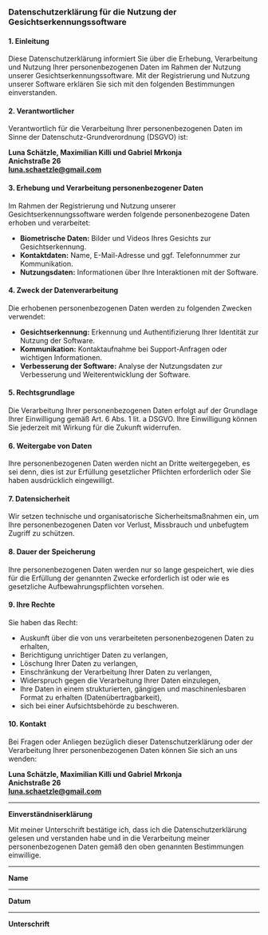 ### Datenschutzerklärung für die Nutzung der Gesichtserkennungssoftware

#### 1. Einleitung

Diese Datenschutzerklärung informiert Sie über die Erhebung, Verarbeitung und Nutzung Ihrer personenbezogenen Daten im Rahmen der Nutzung unserer Gesichtserkennungssoftware. Mit der Registrierung und Nutzung unserer Software erklären Sie sich mit den folgenden Bestimmungen einverstanden.

#### 2. Verantwortlicher

Verantwortlich für die Verarbeitung Ihrer personenbezogenen Daten im Sinne der Datenschutz-Grundverordnung (DSGVO) ist:

**Luna Schätzle, Maximilian Killi und Gabriel Mrkonja**  
**Anichstraße 26**  
**luna.schaetzle@gmail.com**

#### 3. Erhebung und Verarbeitung personenbezogener Daten

Im Rahmen der Registrierung und Nutzung unserer Gesichtserkennungssoftware werden folgende personenbezogene Daten erhoben und verarbeitet:

- **Biometrische Daten:** Bilder und Videos Ihres Gesichts zur Gesichtserkennung.
- **Kontaktdaten:** Name, E-Mail-Adresse und ggf. Telefonnummer zur Kommunikation.
- **Nutzungsdaten:** Informationen über Ihre Interaktionen mit der Software.

#### 4. Zweck der Datenverarbeitung

Die erhobenen personenbezogenen Daten werden zu folgenden Zwecken verwendet:

- **Gesichtserkennung:** Erkennung und Authentifizierung Ihrer Identität zur Nutzung der Software.
- **Kommunikation:** Kontaktaufnahme bei Support-Anfragen oder wichtigen Informationen.
- **Verbesserung der Software:** Analyse der Nutzungsdaten zur Verbesserung und Weiterentwicklung der Software.

#### 5. Rechtsgrundlage

Die Verarbeitung Ihrer personenbezogenen Daten erfolgt auf der Grundlage Ihrer Einwilligung gemäß Art. 6 Abs. 1 lit. a DSGVO. Ihre Einwilligung können Sie jederzeit mit Wirkung für die Zukunft widerrufen.

#### 6. Weitergabe von Daten

Ihre personenbezogenen Daten werden nicht an Dritte weitergegeben, es sei denn, dies ist zur Erfüllung gesetzlicher Pflichten erforderlich oder Sie haben ausdrücklich eingewilligt.

#### 7. Datensicherheit

Wir setzen technische und organisatorische Sicherheitsmaßnahmen ein, um Ihre personenbezogenen Daten vor Verlust, Missbrauch und unbefugtem Zugriff zu schützen.

#### 8. Dauer der Speicherung

Ihre personenbezogenen Daten werden nur so lange gespeichert, wie dies für die Erfüllung der genannten Zwecke erforderlich ist oder wie es gesetzliche Aufbewahrungspflichten vorsehen.

#### 9. Ihre Rechte

Sie haben das Recht:

- Auskunft über die von uns verarbeiteten personenbezogenen Daten zu erhalten,
- Berichtigung unrichtiger Daten zu verlangen,
- Löschung Ihrer Daten zu verlangen,
- Einschränkung der Verarbeitung Ihrer Daten zu verlangen,
- Widerspruch gegen die Verarbeitung Ihrer Daten einzulegen,
- Ihre Daten in einem strukturierten, gängigen und maschinenlesbaren Format zu erhalten (Datenübertragbarkeit),
- sich bei einer Aufsichtsbehörde zu beschweren.

#### 10. Kontakt

Bei Fragen oder Anliegen bezüglich dieser Datenschutzerklärung oder der Verarbeitung Ihrer personenbezogenen Daten können Sie sich an uns wenden:

**Luna Schätzle, Maximilian Killi und Gabriel Mrkonja**  
**Anichstraße 26**  
**luna.schaetzle@gmail.com**

---

**Einverständniserklärung**

Mit meiner Unterschrift bestätige ich, dass ich die Datenschutzerklärung gelesen und verstanden habe und in die Verarbeitung meiner personenbezogenen Daten gemäß den oben genannten Bestimmungen einwillige.

___________________________  
**Name**  

___________________________  
**Datum**

___________________________  
**Unterschrift**


